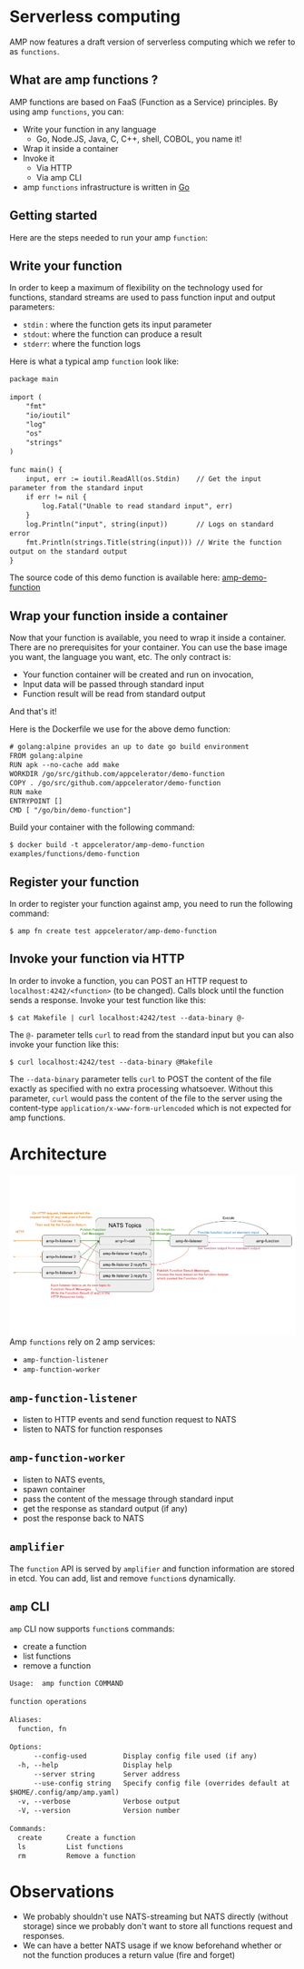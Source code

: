 # Serverless computing

AMP now features a draft version of serverless computing which we refer to as `functions`.

## What are amp functions ?

AMP functions are based on FaaS (Function as a Service) principles. By using amp `functions`, you can:

* Write your function in any language
  * Go, Node.JS, Java, C, C++, shell, COBOL, you name it!
* Wrap it inside a container
* Invoke it
  * Via HTTP
  * Via amp CLI
* amp `functions` infrastructure is written in [Go](https://golang.org)

## Getting started

Here are the steps needed to run your amp `function`:

## Write your function
In order to keep a maximum of flexibility on the technology used for functions, standard streams are used to pass function input and output parameters:
 - `stdin` : where the function gets its input parameter
 - `stdout`: where the function can produce a result
 - `stderr`: where the function logs

Here is what a typical amp `function` look like:
```
package main

import (
	"fmt"
	"io/ioutil"
	"log"
	"os"
	"strings"
)

func main() {
	input, err := ioutil.ReadAll(os.Stdin)    // Get the input parameter from the standard input
	if err != nil {
		log.Fatal("Unable to read standard input", err)
	}
	log.Println("input", string(input))       // Logs on standard error
	fmt.Println(strings.Title(string(input))) // Write the function output on the standard output
}
```
The source code of this demo function is available here: [amp-demo-function](https://github.com/appcelerator/amp/tree/master/examples/functions/demo-function)

## Wrap your function inside a container

Now that your function is available, you need to wrap it inside a container. There are no prerequisites for your container. You can use the base image you want, the language you want, etc. The only contract is:

* Your function container will be created and run on invocation,
* Input data will be passed through standard input
* Function result will be read from standard output

And that's it!

Here is the Dockerfile we use for the above demo function:
```
# golang:alpine provides an up to date go build environment
FROM golang:alpine
RUN apk --no-cache add make
WORKDIR /go/src/github.com/appcelerator/demo-function
COPY . /go/src/github.com/appcelerator/demo-function
RUN make
ENTRYPOINT []
CMD [ "/go/bin/demo-function"]
```

Build your container with the following command:

    $ docker build -t appcelerator/amp-demo-function examples/functions/demo-function


## Register your function
In order to register your function against amp, you need to run the following command:

    $ amp fn create test appcelerator/amp-demo-function

## Invoke your function via HTTP
In order to invoke a function, you can POST an HTTP request to `localhost:4242/<function>` (to be changed). Calls block until the function sends a response.
Invoke your test function like this:

    $ cat Makefile | curl localhost:4242/test --data-binary @-

The `@-` parameter tells `curl` to read from the standard input but you can also invoke your function like this:

    $ curl localhost:4242/test --data-binary @Makefile

The `--data-binary` parameter tells `curl` to POST the content of the file exactly as specified with no extra processing whatsoever.
Without this parameter, `curl` would pass the content of the file to the server using the content-type `application/x-www-form-urlencoded` which is not expected for amp functions.

# Architecture
![Serverless prototype architecture](serverless-proto.png)
Amp `functions` rely on 2 amp services:
 - `amp-function-listener`
 - `amp-function-worker`

## `amp-function-listener`
- listen to HTTP events and send function request to NATS
- listen to NATS for function responses

## `amp-function-worker`
 - listen to NATS events,
 - spawn container
 - pass the content of the message through standard input
 - get the response as standard output (if any)
 - post the response back to NATS

## `amplifier`
The `function` API is served by `amplifier` and function information are stored in etcd. You can add, list and remove `function`s dynamically.

## `amp` CLI
`amp` CLI now supports `function`s commands:

 - create a function
 - list functions
 - remove a function

```
Usage:  amp function COMMAND

function operations

Aliases:
  function, fn

Options:
      --config-used         Display config file used (if any)
  -h, --help                Display help
      --server string       Server address
      --use-config string   Specify config file (overrides default at $HOME/.config/amp/amp.yaml)
  -v, --verbose             Verbose output
  -V, --version             Version number

Commands:
  create      Create a function
  ls          List functions
  rm          Remove a function
```

# Observations
 - We probably shouldn't use NATS-streaming but NATS directly (without storage) since we probably don't want to store all functions request and responses.
 - We can have a better NATS usage if we know beforehand whether or not the function produces a return value (fire and forget)
